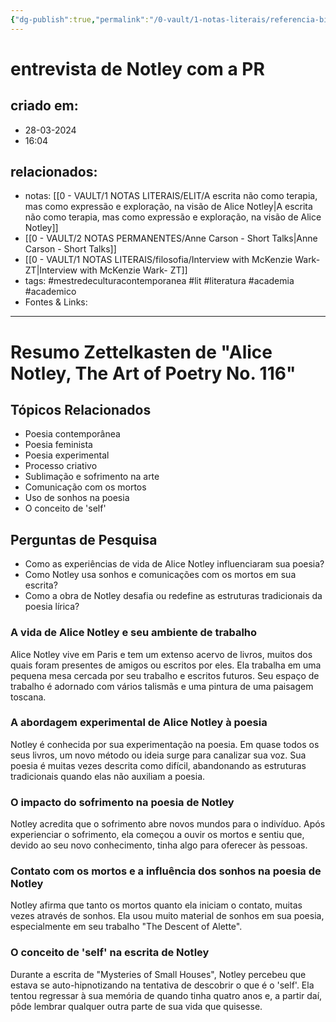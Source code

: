```yaml
---
{"dg-publish":true,"permalink":"/0-vault/1-notas-literais/referencia-bio/entrevista-de-notley-com-a-pr/","tags":["mestredeculturacontemporanea","lit","literatura","academia","academico"],"dgHomeLink":true,"dgShowLocalGraph":true,"dgShowFileTree":true,"dgEnableSearch":true,"noteIcon":""}
---
```


# entrevista de Notley com a PR

## criado em: 
- 28-03-2024
- 16:04
## relacionados:
- notas: [[0 - VAULT/1 NOTAS LITERAIS/ELIT/A escrita não como terapia, mas como expressão e exploração, na visão de Alice Notley\|A escrita não como terapia, mas como expressão e exploração, na visão de Alice Notley]]
- [[0 - VAULT/2 NOTAS PERMANENTES/Anne Carson - Short Talks\|Anne Carson - Short Talks]]
- [[0 - VAULT/1 NOTAS LITERAIS/filosofia/Interview with McKenzie Wark- ZT\|Interview with McKenzie Wark- ZT]]
- tags: #mestredeculturacontemporanea #lit #literatura #academia #academico 
- Fontes & Links: 
---
# Resumo Zettelkasten de "Alice Notley, The Art of Poetry No. 116"

## Tópicos Relacionados
- Poesia contemporânea
- Poesia feminista
- Poesia experimental
- Processo criativo
- Sublimação e sofrimento na arte
- Comunicação com os mortos
- Uso de sonhos na poesia
- O conceito de 'self'

## Perguntas de Pesquisa
- Como as experiências de vida de Alice Notley influenciaram sua poesia?
- Como Notley usa sonhos e comunicações com os mortos em sua escrita?
- Como a obra de Notley desafia ou redefine as estruturas tradicionais da poesia lírica?

### A vida de Alice Notley e seu ambiente de trabalho
Alice Notley vive em Paris e tem um extenso acervo de livros, muitos dos quais foram presentes de amigos ou escritos por eles. Ela trabalha em uma pequena mesa cercada por seu trabalho e escritos futuros. Seu espaço de trabalho é adornado com vários talismãs e uma pintura de uma paisagem toscana.

### A abordagem experimental de Alice Notley à poesia
Notley é conhecida por sua experimentação na poesia. Em quase todos os seus livros, um novo método ou ideia surge para canalizar sua voz. Sua poesia é muitas vezes descrita como difícil, abandonando as estruturas tradicionais quando elas não auxiliam a poesia.

### O impacto do sofrimento na poesia de Notley
Notley acredita que o sofrimento abre novos mundos para o indivíduo. Após experienciar o sofrimento, ela começou a ouvir os mortos e sentiu que, devido ao seu novo conhecimento, tinha algo para oferecer às pessoas.

### Contato com os mortos e a influência dos sonhos na poesia de Notley
Notley afirma que tanto os mortos quanto ela iniciam o contato, muitas vezes através de sonhos. Ela usou muito material de sonhos em sua poesia, especialmente em seu trabalho "The Descent of Alette".

### O conceito de 'self' na escrita de Notley
Durante a escrita de "Mysteries of Small Houses", Notley percebeu que estava se auto-hipnotizando na tentativa de descobrir o que é o 'self'. Ela tentou regressar à sua memória de quando tinha quatro anos e, a partir daí, pôde lembrar qualquer outra parte de sua vida que quisesse.
